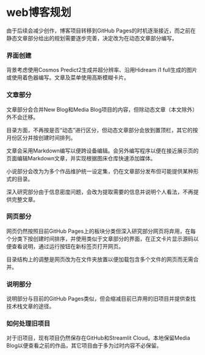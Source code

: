 # web博客规划

由于后续会减少创作，博客项目转移到GitHub Pages的时机逐渐接近，而之前在静态文章部分给出的规划需要逐步完善，决定改为在动态文章部分编写。

### 界面创建

背景考虑使用Cosmos Predict2生成并超分辨率、沿用Hidream i1 full生成的图片或使用着色器编写。文章及菜单使用高斯模糊卡片。

### 文章部分

文章部分会合并New Blog和Media Blog项目的内容，但除动态文章（本文除外）外不会迁移。

目录方面，不再按是否“动态”进行区分，但动态文章部分会放到置顶栏，其它的按月份区分并按创建时间排列。

文章会采用Markdown编写以便跨设备编辑。会另外编写程序以便在接近展示页的页面编辑Markdown文章，并实现根据图床仓库快速添加媒体。

小说部分会改为为多个作品维护统一设定集，仍在文章部分发布但可能提供某种形式的目录。

深入研究部分由于信息密度问题，会改为提取需要的信息并说明个人看法，不再提供完整文章。

### 网页部分

网页仍然按照目前GitHub Pages上的板块分类但深入研究部分网页将弃用，在每个分类下按创建时间排序，并使用类似于文章部分的界面，在正文卡片显示源码以便查看说明，通过运行按钮在新标签页打开网页。

目录结构上的调整是网页改为在文件夹放置以便加载包含多个文件的网页而无需合并。

### 说明部分

说明部分与目前的GitHub Pages类似，但会缩减目前已弃用的旧项目并提供查找技术栈文章的途径。

### 如何处理旧项目

对于旧项目，现有项目仍然保存在GitHub和Streamlit Cloud。本地保留Media Blog以便查看之前的作品，其它项目由于多为过时内容不必保留。